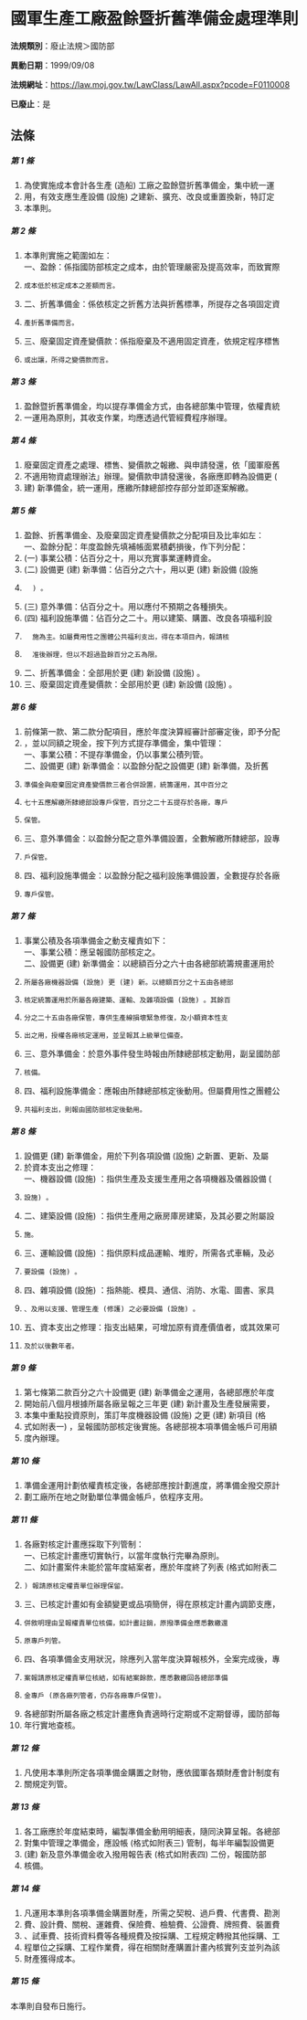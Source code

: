 # 國軍生產工廠盈餘暨折舊準備金處理準則

**法規類別**：廢止法規＞國防部

**異動日期**：1999/09/08  

**法規網址**：https://law.moj.gov.tw/LawClass/LawAll.aspx?pcode=F0110008

**已廢止**：是



## 法條
##### 第 1 條
1. 為使實施成本會計各生產 (造船) 工廠之盈餘暨折舊準備金，集中統一運
1. 用，有效支應生產設備 (設施) 之建新、擴充、改良或重置換新，特訂定
1. 本準則。

##### 第 2 條
1. 本準則實施之範圍如左：  
一、盈餘：係指國防部核定之成本，由於管理嚴密及提高效率，而致實際
1.     成本低於核定成本之差額而言。
1. 二、折舊準備金：係依核定之折舊方法與折舊標準，所提存之各項固定資
1.     產折舊準備而言。
1. 三、廢棄固定資產變價款：係指廢棄及不適用固定資產，依規定程序標售
1.     或出讓，所得之變價款而言。

##### 第 3 條
1. 盈餘暨折舊準備金，均以提存準備金方式，由各總部集中管理，依權責統
1. 一運用為原則，其收支作業，均應透過代管經費程序辦理。

##### 第 4 條
1. 廢棄固定資產之處理、標售、變價款之報繳、與申請發還，依「國軍廢舊
1. 不適用物資處理辦法」辦理。變價款申請發還後，各廠應即轉為設備更 (
1. 建) 新準備金，統一運用，應繳所隸總部控存部分並即逐案解繳。

##### 第 5 條
1. 盈餘、折舊準備金、及廢棄固定資產變價款之分配項目及比率如左：  
一、盈餘分配：年度盈餘先填補帳面累積虧損後，作下列分配：
1.  (一) 事業公積：佔百分之十，用以充實事業運轉資金。
1.  (二) 設備更 (建) 新準備：佔百分之六十，用以更 (建) 新設備 (設施
1.       ) 。
1.  (三) 意外準備：佔百分之十。用以應付不預期之各種損失。
1.  (四) 福利設施準備：佔百分之二十。用以建築、購置、改良各項福利設
1.       施為主。如屬費用性之團體公共福利支出，得在本項目內，報請核
1.       准後辦理，但以不超過盈餘百分之五為限。
1. 二、折舊準備金：全部用於更 (建) 新設備 (設施) 。
1. 三、廢棄固定資產變價款：全部用於更 (建) 新設備 (設施) 。

##### 第 6 條
1. 前條第一款、第二款分配項目，應於年度決算經審計部審定後，即予分配
1. ，並以同額之現金，按下列方式提存準備金，集中管理：  
一、事業公積：不提存準備金，仍以事業公積列管。  
二、設備更 (建) 新準備金：以盈餘分配之設備更 (建) 新準備，及折舊
1.     準備金與廢棄固定資產變價款三者合併設置，統籌運用，其中百分之
1.     七十五應解繳所隸總部設專戶保管，百分之二十五提存於各廠，專戶
1.     保管。
1. 三、意外準備金：以盈餘分配之意外準備設置，全數解繳所隸總部，設專
1.     戶保管。
1. 四、福利設施準備金：以盈餘分配之福利設施準備設置，全數提存於各廠
1.     專戶保管。

##### 第 7 條
1. 事業公積及各項準備金之動支權責如下：  
一、事業公積：應呈報國防部核定之。  
二、設備更 (建) 新準備金：以總額百分之六十由各總部統籌規畫運用於
1.     所屬各廠機器設備 (設施) 更 (建) 新。以總額百分之十五由各總部
1.     核定統籌運用於所屬各廠建築、運輸、及雜項設備 (設施) 。其餘百
1.     分之二十五由各廠保管，專供生產線損壞緊急修復，及小額資本性支
1.     出之用，授權各廠核定運用，並呈報其上級單位備查。
1. 三、意外準備金：於意外事件發生時報由所隸總部核定動用，副呈國防部
1.     核備。
1. 四、福利設施準備金：應報由所隸總部核定後動用。但屬費用性之團體公
1.     共福利支出，則報由國防部核定後動用。

##### 第 8 條
1. 設備更 (建) 新準備金，用於下列各項設備 (設施) 之新置、更新、及屬
1. 於資本支出之修理：  
一、機器設備 (設施) ：指供生產及支援生產用之各項機器及儀器設備 (
1.     設施) 。
1. 二、建築設備 (設施) ：指供生產用之廠房庫房建築，及其必要之附屬設
1.     施。
1. 三、運輸設備 (設施) ：指供原料成品運輸、堆貯，所需各式車輛，及必
1.     要設備 (設施) 。
1. 四、雜項設備 (設施) ：指熱能、模具、通信、消防、水電、圖書、家具
1.     、及用以支援、管理生產 (修護) 之必要設備 (設施) 。
1. 五、資本支出之修理：指支出結果，可增加原有資產價值者，或其效果可
1.     及於以後數年者。

##### 第 9 條
1. 第七條第二款百分之六十設備更 (建) 新準備金之運用，各總部應於年度
1. 開始前八個月根據所屬各廠呈報之三年更 (建) 新計畫及生產發展需要，
1. 本集中重點投資原則，策訂年度機器設備 (設施) 之更 (建) 新項目 (格
1. 式如附表一) ，呈報國防部核定後實施。各總部視本項準備金帳戶可用額
1. 度內辦理。

##### 第 10 條
1. 準備金運用計劃依權責核定後，各總部應按計劃進度，將準備金撥交原計
1. 劃工廠所在地之財勤單位準備金帳戶，依程序支用。

##### 第 11 條
1. 各廠對核定計畫應採取下列管制：  
一、已核定計畫應切實執行，以當年度執行完畢為原則。  
二、如計畫案件未能於當年度結案者，應於年度終了列表 (格式如附表二
1.     ) 報請原核定權責單位辦理保留。
1. 三、已核定計畫如有金額變更或品項簡併，得在原核定計畫內調節支應，
1.     併敘明理由呈報權責單位核備，如計畫註銷，原撥準備金應悉數繳還
1.     原專戶列管。
1. 四、各項準備金支用狀況，除應列入當年度決算報核外，全案完成後，專
1.     案報請原核定權責單位核結，如有結案餘款，應悉數繳回各總部準備
1.     金專戶 (原各廠列管者，仍存各廠專戶保管)。
1. 各總部對所屬各廠之核定計畫應負責適時行定期或不定期督導，國防部每
1. 年行實地查核。

##### 第 12 條
1. 凡使用本準則所定各項準備金購置之財物，應依國軍各類財產會計制度有
1. 關規定列管。

##### 第 13 條
1. 各工廠應於年度結束時，編製準備金動用明細表，隨同決算呈報。各總部
1. 對集中管理之準備金，應設帳 (格式如附表三) 管制，每半年編製設備更
1.  (建) 新及意外準備金收入撥用報告表 (格式如附表四) 二份，報國防部
1. 核備。

##### 第 14 條
1. 凡運用本準則各項準備金購置財產，所需之契稅、過戶費、代書費、勘測
1. 費、設計費、關稅、運雜費、保險費、檢驗費、公證費、牌照費、裝置費
1. 、試車費、技術資料費等各種規費及按採購、工程規定轉撥其他採購、工
1. 程單位之採購、工程作業費，得在相關財產購置計畫內核實列支並列為該
1. 財產獲得成本。

##### 第 15 條
本準則自發布日施行。


